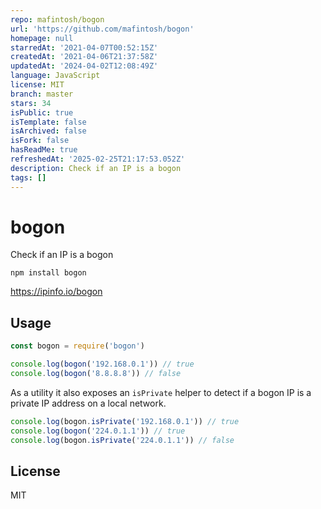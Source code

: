 ```yaml
---
repo: mafintosh/bogon
url: 'https://github.com/mafintosh/bogon'
homepage: null
starredAt: '2021-04-07T00:52:15Z'
createdAt: '2021-04-06T21:37:58Z'
updatedAt: '2024-04-02T12:08:49Z'
language: JavaScript
license: MIT
branch: master
stars: 34
isPublic: true
isTemplate: false
isArchived: false
isFork: false
hasReadMe: true
refreshedAt: '2025-02-25T21:17:53.052Z'
description: Check if an IP is a bogon
tags: []
---
```


# bogon

Check if an IP is a bogon

```
npm install bogon
```

https://ipinfo.io/bogon


## Usage

``` js
const bogon = require('bogon')

console.log(bogon('192.168.0.1')) // true
console.log(bogon('8.8.8.8')) // false
```

As a utility it also exposes an `isPrivate` helper
to detect if a bogon IP is a private IP address on a local network.

``` js
console.log(bogon.isPrivate('192.168.0.1')) // true
console.log(bogon('224.0.1.1')) // true
console.log(bogon.isPrivate('224.0.1.1')) // false
```

## License

MIT
